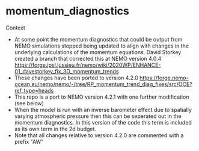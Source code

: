 # momentum_diagnostics

Context
* At some point the momentum diagnostics that could be output from NEMO simulations stopped being updated to align with changes in the underlying calculations of the momentum equations. David Storkey created a branch that corrected this at NEMO version 4.0.4 https://forge.ipsl.jussieu.fr/nemo/wiki/2020WP/ENHANCE-01_davestorkey_fix_3D_momentum_trends
* These changes have been ported to version 4.2.0 https://forge.nemo-ocean.eu/nemo/nemo/-/tree/RP_momentum_trend_diag_fixes/src/OCE?ref_type=heads
* This repo is a port to NEMO version 4.2.1 with one further modification (see below)
* When the model is run with an inverse barometer effect due to spatially varying atmospheric pressure then this can be seperated out in the momentum diagnostics. In this version of the code this term is included as its own term in the 2d budget.
* Note that all changes relative to version 4.2.0 are commented with a prefix "AW"

